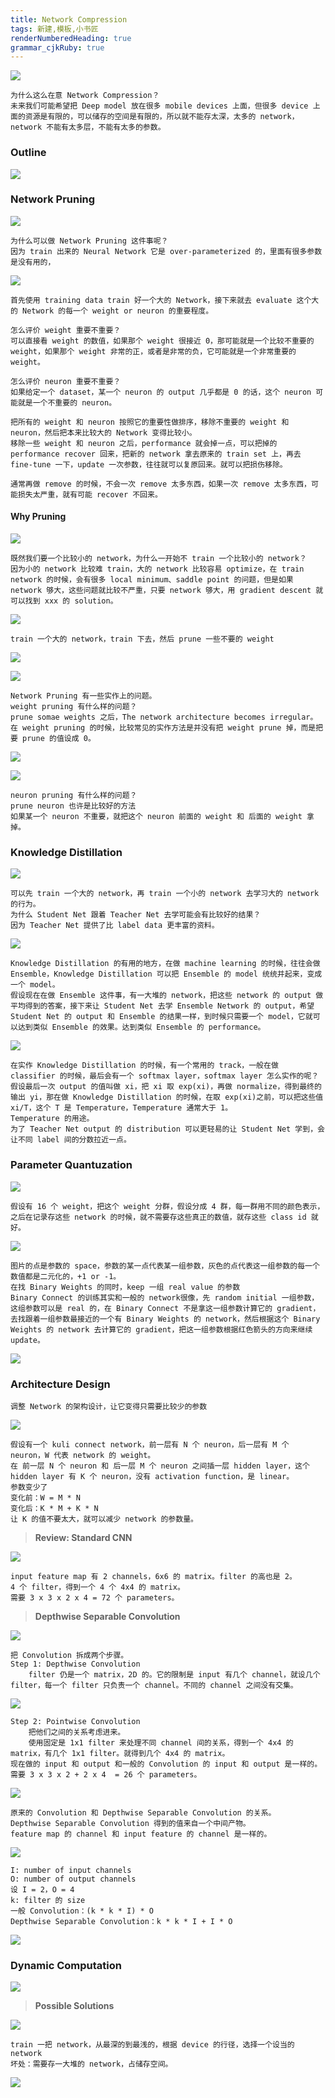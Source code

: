 ```yaml
---
title: Network Compression
tags: 新建,模板,小书匠
renderNumberedHeading: true
grammar_cjkRuby: true
---
```



![](./images/1581857882538.png)
```
为什么这么在意 Network Compression？
未来我们可能希望把 Deep model 放在很多 mobile devices 上面，但很多 device 上面的资源是有限的，可以储存的空间是有限的，所以就不能存太深，太多的 network，network 不能有太多层，不能有太多的参数。
```

### Outline

![](./images/1581857731400.png)

### Network Pruning

![](./images/1581857800973.png)
```
为什么可以做 Network Pruning 这件事呢？
因为 train 出来的 Neural Network 它是 over-parameterized 的，里面有很多参数是没有用的，
```
![](./images/1581857852759.png)
```
首先使用 training data train 好一个大的 Network，接下来就去 evaluate 这个大的 Network 的每一个 weight or neuron 的重要程度。

怎么评价 weight 重要不重要？
可以直接看 weight 的数值，如果那个 weight 很接近 0，那可能就是一个比较不重要的 weight，如果那个 weight 非常的正，或者是非常的负，它可能就是一个非常重要的 weight。

怎么评价 neuron 重要不重要？
如果给定一个 dataset，某一个 neuron 的 output 几乎都是 0 的话，这个 neuron 可能就是一个不重要的 neuron。

把所有的 weight 和 neuron 按照它的重要性做排序，移除不重要的 weight 和 neuron，然后把本来比较大的 Network 变得比较小。
移除一些 weight 和 neuron 之后，performance 就会掉一点，可以把掉的 performance recover 回来，把新的 network 拿去原来的 train set 上，再去 fine-tune 一下，update 一次参数，往往就可以复原回来。就可以把损伤移除。

通常再做 remove 的时候，不会一次 remove 太多东西，如果一次 remove 太多东西，可能损失太严重，就有可能 recover 不回来。
```

#### Why Pruning

![](./images/1581859561472.png)
```
既然我们要一个比较小的 network，为什么一开始不 train 一个比较小的 network？
因为小的 network 比较难 train，大的 network 比较容易 optimize，在 train network 的时候，会有很多 local minimum、saddle point 的问题，但是如果 network 够大，这些问题就比较不严重，只要 network 够大，用 gradient descent 就可以找到 xxx 的 solution。
```
![](./images/1582467377990.png)
```
train 一个大的 network，train 下去，然后 prune 一些不要的 weight

```
![](./images/1581859646828.png)

![](./images/1581859675959.png)
```
Network Pruning 有一些实作上的问题。
weight pruning 有什么样的问题？
prune somae weights 之后，The network architecture becomes irregular。
在 weight pruning 的时候，比较常见的实作方法是并没有把 weight prune 掉，而是把要 prune 的值设成 0。
```
![](./images/1581859711862.png)


![](./images/1581859735385.png)
```
neuron pruning 有什么样的问题？
prune neuron 也许是比较好的方法
如果某一个 neuron 不重要，就把这个 neuron 前面的 weight 和 后面的 weight 拿掉。
```

### Knowledge Distillation

![](./images/1581861641728.png)
```
可以先 train 一个大的 network，再 train 一个小的 network 去学习大的 network 的行为。
为什么 Student Net 跟着 Teacher Net 去学可能会有比较好的结果？
因为 Teacher Net 提供了比 label data 更丰富的资料。
```
![](./images/1581861845513.png)
```
Knowledge Distillation 的有用的地方，在做 machine learning 的时候，往往会做 Ensemble，Knowledge Distillation 可以把 Ensemble 的 model 统统并起来，变成一个 model。
假设现在在做 Ensemble 这件事，有一大堆的 network，把这些 network 的 output 做平均得到的答案，接下来让 Student Net 去学 Ensemble Network 的 output，希望 Student Net 的 output 和 Ensemble 的结果一样，到时候只需要一个 model，它就可以达到类似 Ensemble 的效果。达到类似 Ensemble 的 performance。
```
![](./images/1581862166652.png)
```
在实作 Knowledge Distillation 的时候，有一个常用的 track，一般在做 classifier 的时候，最后会有一个 softmax layer，softmax layer 怎么实作的呢？
假设最后一次 output 的值叫做 xi，把 xi 取 exp(xi)，再做 normalize，得到最终的输出 yi，那在做 Knowledge Distillation 的时候，在取 exp(xi)之前，可以把这些值 xi/T，这个 T 是 Temperature，Temperature 通常大于 1。
Temperature 的用途。
为了 Teacher Net output 的 distribution 可以更轻易的让 Student Net 学到，会让不同 label 间的分数拉近一点。
```

### Parameter Quantuzation

![](./images/1581862878905.png)
```
假设有 16 个 weight，把这个 weight 分群，假设分成 4 群，每一群用不同的颜色表示，之后在记录存这些 network 的时候，就不需要存这些真正的数值，就存这些 class id 就好。
```
![](./images/1581862918262.png)
```
图片的点是参数的 space，参数的某一点代表某一组参数，灰色的点代表这一组参数的每一个数值都是二元化的，+1 or -1。
在找 Binary Weights 的同时，keep 一组 real value 的参数
Binary Connect 的训练其实和一般的 network很像，先 random initial 一组参数，这组参数可以是 real 的，在 Binary Connect 不是拿这一组参数计算它的 gradient，去找跟着一组参数最接近的一个有 Binary Weights 的 network，然后根据这个 Binary Weights 的 network 去计算它的 gradient，把这一组参数根据红色箭头的方向来继续 update。
```
![](./images/1582467595948.png)

### Architecture Design

```
调整 Network 的架构设计，让它变得只需要比较少的参数
```
![](./images/1581864267621.png)
```
假设有一个 kuli connect network，前一层有 N 个 neuron，后一层有 M 个 neuron，W 代表 network 的 weight。
在 前一层 N 个 neuron 和 后一层 M 个 neuron 之间插一层 hidden layer，这个 hidden layer 有 K 个 neuron，没有 activation function，是 linear。
参数变少了
变化前：W = M * N
变化后：K * M + K * N
让 K 的值不要太大，就可以减少 network 的参数量。
```
>**Review: Standard CNN**

![](./images/1581864301465.png)
```
input feature map 有 2 channels，6x6 的 matrix。filter 的高也是 2。
4 个 filter，得到一个 4 个 4x4 的 matrix。
需要 3 x 3 x 2 x 4 = 72 个 parameters。
```
>**Depthwise Separable Convolution**

![](./images/1581864339860.png)
```
把 Convolution 拆成两个步骤。
Step 1: Depthwise Convolution
	filter 仍是一个 matrix，2D 的。它的限制是 input 有几个 channel，就设几个 filter，每一个 filter 只负责一个 channel。不同的 channel 之间没有交集。
```
![](./images/1581864394436.png)
```
Step 2: Pointwise Convolution
	把他们之间的关系考虑进来。
	使用固定是 1x1 filter 来处理不同 channel 间的关系，得到一个 4x4 的 matrix，有几个 1x1 filter。就得到几个 4x4 的 matrix。
现在做的 input 和 output 和一般的 Convolution 的 input 和 output 是一样的。
需要 3 x 3 x 2 + 2 x 4  = 26 个 parameters。
```
![](./images/1581864469969.png)
```
原来的 Convolution 和 Depthwise Separable Convolution 的关系。
Depthwise Separable Convolution 得到的值来自一个中间产物。
feature map 的 channel 和 input feature 的 channel 是一样的。
```
![](./images/1581864501961.png)
```
I: number of input channels
O: number of output channels
设 I = 2，O = 4
k: filter 的 size
一般 Convolution：(k * k * I) * O
Depthwise Separable Convolution：k * k * I + I * O
```
![](./images/1581864530389.png)

### Dynamic Computation

![](./images/1581864553245.png)

>**Possible Solutions**

![](./images/1581864598157.png)
```
train 一把 network，从最深的到最浅的，根据 device 的行径，选择一个设当的 network
坏处：需要存一大堆的 network，占储存空间。
```
![](./images/1582467694152.png)

